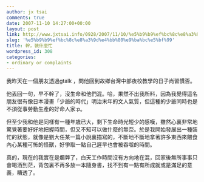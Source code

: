 ```yaml
---
author: jx tsai
comments: true
date: 2007-11-10 14:27:00+00:00
layout: post
link: http://www.jxtsai.info/0928/2007/11/10/%e5%b9%b9%ef%bc%8c%e8%a3%9d%e4%bb%80%e9%ba%bc%e5%bf%99/
slug: '%e5%b9%b9%ef%bc%8c%e8%a3%9d%e4%bb%80%e9%ba%bc%e5%bf%99'
title: 幹，裝什麼忙
wordpress_id: 308
categories:
- ordinary or complaints
---
```


我昨天在一個朋友透過gtalk ，問他回到故鄉台灣中部夜校教學的日子尚習慣否。

  


他丟回一句，早不幹了，沒生命和他們混。哈，果然不出我所料，因為我覺得這名朋友很有像日本漫畫「少爺的時代」明治末年的文人氣質，但這種的少爺同時也是不須從事勞動生產的好命人家:p。

  


但至少我和他是同樣有一種年歳已大，剩下生命時光短少的感嘆，雖然心裏非常地驚覺著要好好地把握時間，但又不知可以做什麼的無奈。於是我開始發展出一種裝忙的狀態，就像是劉大任某一篇小說裏描寫的，不斷地不斷地拿著許多東西來餵食內心某種可怖的怪獸，好爭取一點自己遲早也會被吞噬的時間。

  


真的，現在的我實在是爛弊了，白天工作時間沒有方向地在混，回家後無所事事只會喝酒到茫，背包裏不再多放一本隨身書，找不到有一點有所成就或是滿足的意義，糟透了。
